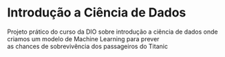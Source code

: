 # Introdução a Ciência de Dados

Projeto prático do curso da DIO sobre introdução a ciência de dados onde criamos um modelo de Machine Learning para prever</br> 
as chances de sobrevivência dos passageiros do Titanic
